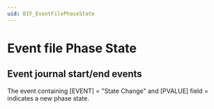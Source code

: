```yaml
---
uid: BIF_EventFilePhaseState
---
```


# Event file Phase State

<!-- Customized for FactoryTalk. Remove SQL heading. -->

## Event journal start/end events

The event containing [EVENT] = "State Change" and [PVALUE] field = <State Name> indicates a new phase state.

